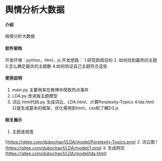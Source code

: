 # 舆情分析大数据

#### 介绍
舆情分析大数据

#### 软件架构
开发环境：python，html，js
开发思路：
1.研究舆情目的
2. 如何找到最热的主题
3.怎么确定最优的主题数
4.如何验证自己主题符合这些

#### 使用说明

1.  main.py  主要用来在微博中爬取热点事件
2.  LDA.py   改进版主题模型
3.  词云 html代码.py  生成词云、LDA.html、计算Perplexity-Topics
4.lda.html 只是生成基本的框架，优化需用到html，css和了解D3.js

#### 相关展示

1.  主题迷惑度

!(https://gitee.com/dubochao1/LDA/model/Perplexity-Topics.png)
2.  词云图
!(https://gitee.com/dubochao1/LDA/model/1.png)
3.  生成网页
(https://gitee.com/dubochao1/LDA/model/lda.html)